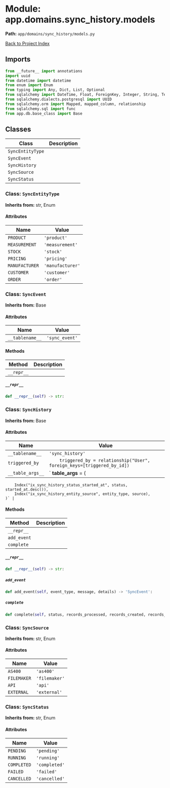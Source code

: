 # Module: app.domains.sync_history.models

**Path:** `app/domains/sync_history/models.py`

[Back to Project Index](../../../../index.md)

## Imports
```python
from __future__ import annotations
import uuid
from datetime import datetime
from enum import Enum
from typing import Any, Dict, List, Optional
from sqlalchemy import DateTime, Float, ForeignKey, Integer, String, Text, JSON, Index
from sqlalchemy.dialects.postgresql import UUID
from sqlalchemy.orm import Mapped, mapped_column, relationship
from sqlalchemy.sql import func
from app.db.base_class import Base
```

## Classes

| Class | Description |
| --- | --- |
| `SyncEntityType` |  |
| `SyncEvent` |  |
| `SyncHistory` |  |
| `SyncSource` |  |
| `SyncStatus` |  |

### Class: `SyncEntityType`
**Inherits from:** str, Enum

#### Attributes

| Name | Value |
| --- | --- |
| `PRODUCT` | `'product'` |
| `MEASUREMENT` | `'measurement'` |
| `STOCK` | `'stock'` |
| `PRICING` | `'pricing'` |
| `MANUFACTURER` | `'manufacturer'` |
| `CUSTOMER` | `'customer'` |
| `ORDER` | `'order'` |

### Class: `SyncEvent`
**Inherits from:** Base

#### Attributes

| Name | Value |
| --- | --- |
| `__tablename__` | `'sync_event'` |

#### Methods

| Method | Description |
| --- | --- |
| `__repr__` |  |

##### `__repr__`
```python
def __repr__(self) -> str:
```

### Class: `SyncHistory`
**Inherits from:** Base

#### Attributes

| Name | Value |
| --- | --- |
| `__tablename__` | `'sync_history'` |
| `triggered_by` | `    triggered_by = relationship("User", foreign_keys=[triggered_by_id])` |
| `__table_args__` | `    __table_args__ = (
        Index("ix_sync_history_status_started_at", status, started_at.desc()),
        Index("ix_sync_history_entity_source", entity_type, source),
    )` |

#### Methods

| Method | Description |
| --- | --- |
| `__repr__` |  |
| `add_event` |  |
| `complete` |  |

##### `__repr__`
```python
def __repr__(self) -> str:
```

##### `add_event`
```python
def add_event(self, event_type, message, details) -> 'SyncEvent':
```

##### `complete`
```python
def complete(self, status, records_processed, records_created, records_updated, records_failed, error_message, details) -> None:
```

### Class: `SyncSource`
**Inherits from:** str, Enum

#### Attributes

| Name | Value |
| --- | --- |
| `AS400` | `'as400'` |
| `FILEMAKER` | `'filemaker'` |
| `API` | `'api'` |
| `EXTERNAL` | `'external'` |

### Class: `SyncStatus`
**Inherits from:** str, Enum

#### Attributes

| Name | Value |
| --- | --- |
| `PENDING` | `'pending'` |
| `RUNNING` | `'running'` |
| `COMPLETED` | `'completed'` |
| `FAILED` | `'failed'` |
| `CANCELLED` | `'cancelled'` |
